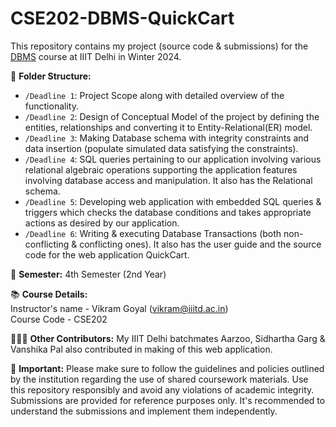 # CSE202-DBMS-QuickCart
This repository contains my project (source code &amp; submissions) for the [DBMS](https://techtree.iiitd.edu.in/viewDescription/filename?=CSE202) course at IIIT Delhi in Winter 2024.

📂 **Folder Structure:**
- `/Deadline 1`: Project Scope along with detailed overview of the functionality.
- `/Deadline 2`: Design of Conceptual Model of the project by defining the entities, relationships and converting it to Entity-Relational(ER) model.
- `/Deadline 3`: Making Database schema with integrity constraints and data insertion (populate simulated data satisfying the constraints).
- `/Deadline 4`: SQL queries pertaining to our application involving various relational algebraic operations supporting the application features involving database access and manipulation. It also has the Relational schema.
- `/Deadline 5`: Developing web application with embedded SQL queries & triggers which checks the database conditions and takes appropriate actions as desired by our application.
- `/Deadline 6`: Writing & executing Database Transactions (both non-conflicting & conflicting ones). It also has the user guide and the source code for the web application QuickCart.

📅 **Semester:**
4th Semester (2nd Year)

📚 **Course Details:** <br>
Instructor's name - Vikram Goyal (vikram@iiitd.ac.in)<br>
Course Code - CSE202

🧑‍🤝‍🧑 **Other Contributors:**
My IIIT Delhi batchmates Aarzoo, Sidhartha Garg & Vanshika Pal also contributed in making of this web application.

📌 **Important:**
Please make sure to follow the guidelines and policies outlined by the institution regarding the use of shared coursework materials. Use this repository responsibly and avoid any violations of academic integrity. Submissions are provided for reference purposes only. It's recommended to understand the submissions and implement them independently.

